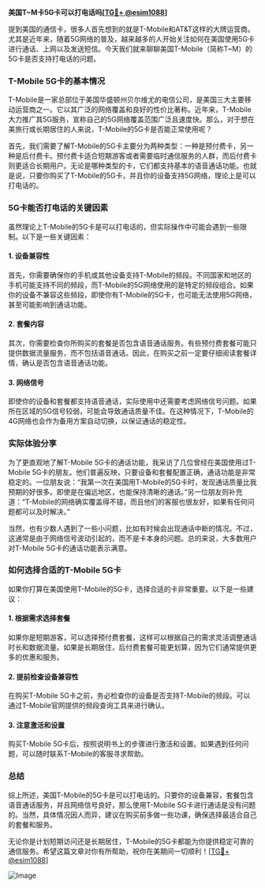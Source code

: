 **美国T~M卡5G卡可以打电话吗[[TG💪+ @esim1088](https://t.me/s/esim1088)]**

提到美国的通信卡，很多人首先想到的就是T-Mobile和AT&T这样的大牌运营商。尤其是近年来，随着5G网络的普及，越来越多的人开始关注如何在美国使用5G卡进行通话、上网以及发送短信。今天我们就来聊聊美国T-Mobile（简称T~M）的5G卡是否支持打电话的问题。

### T-Mobile 5G卡的基本情况

T-Mobile是一家总部位于美国华盛顿州贝尔维尤的电信公司，是美国三大主要移动运营商之一。它以其广泛的网络覆盖和良好的性价比著称。近年来，T-Mobile大力推广其5G服务，宣称自己的5G网络覆盖范围广泛且速度快。那么，对于想在美旅行或长期居住的人来说，T-Mobile的5G卡是否能正常使用呢？

首先，我们需要了解T-Mobile的5G卡主要分为两种类型：一种是预付费卡，另一种是后付费卡。预付费卡适合短期游客或者需要临时通信服务的人群，而后付费卡则更适合长期用户。无论是哪种类型的卡，它们都支持基本的语音通话功能。也就是说，只要你购买了T-Mobile的5G卡，并且你的设备支持5G网络，理论上是可以打电话的。

### 5G卡能否打电话的关键因素

虽然理论上T-Mobile的5G卡是可以打电话的，但实际操作中可能会遇到一些限制。以下是一些关键因素：

#### 1. **设备兼容性**
   首先，你需要确保你的手机或其他设备支持T-Mobile的频段。不同国家和地区的手机可能支持不同的频段，而T-Mobile的5G网络使用的是特定的频段组合。如果你的设备不兼容这些频段，即使你有T-Mobile的5G卡，也可能无法使用5G网络，甚至可能影响到通话功能。

#### 2. **套餐内容**
   其次，你需要检查你所购买的套餐是否包含语音通话服务。有些预付费套餐可能只提供数据流量服务，而不包括语音通话。因此，在购买之前一定要仔细阅读套餐详情，确认是否包含语音通话功能。

#### 3. **网络信号**
   即使你的设备和套餐都支持语音通话，实际使用中还需要考虑网络信号问题。如果所在区域的5G信号较弱，可能会导致通话质量不佳。在这种情况下，T-Mobile的4G网络也会作为备用方案自动切换，以保证通话的稳定性。

### 实际体验分享

为了更直观地了解T-Mobile 5G卡的通话功能，我采访了几位曾经在美国使用过T-Mobile 5G卡的朋友。他们普遍反映，只要设备和套餐配置正确，通话功能是非常稳定的。一位朋友说：“我第一次在美国用T-Mobile的5G卡时，发现通话质量比我预期的好很多。即使是在偏远地区，也能保持清晰的通话。”另一位朋友则补充道：“T-Mobile的网络确实覆盖得不错，而且他们的客服也很友好，如果有任何问题都可以及时解决。”

当然，也有少数人遇到了一些小问题，比如有时候会出现通话中断的情况。不过，这通常是由于网络信号波动引起的，而不是卡本身的问题。总的来说，大多数用户对T-Mobile 5G卡的通话功能表示满意。

### 如何选择合适的T-Mobile 5G卡

如果你打算在美国使用T-Mobile的5G卡，选择合适的卡非常重要。以下是一些建议：

#### 1. **根据需求选择套餐**
   如果你是短期游客，可以选择预付费套餐，这样可以根据自己的需求灵活调整通话时长和数据流量。如果是长期居住，后付费套餐可能更划算，因为它们通常提供更多的优惠和服务。

#### 2. **提前检查设备兼容性**
   在购买T-Mobile 5G卡之前，务必检查你的设备是否支持T-Mobile的频段。可以通过T-Mobile官网提供的频段查询工具来进行确认。

#### 3. **注意激活和设置**
   购买T-Mobile 5G卡后，按照说明书上的步骤进行激活和设置。如果遇到任何问题，可以随时联系T-Mobile的客服寻求帮助。

### 总结

综上所述，美国T-Mobile的5G卡是可以打电话的。只要你的设备兼容，套餐包含语音通话服务，并且网络信号良好，那么使用T-Mobile 5G卡进行通话是没有问题的。当然，具体情况因人而异，建议在购买前多做一些功课，确保选择最适合自己的套餐和服务。

无论你是计划短期访问还是长期居住，T-Mobile的5G卡都能为你提供稳定可靠的通信服务。希望这篇文章对你有所帮助，祝你在美期间一切顺利！[[TG💪+ @esim1088](https://t.me/s/esim1088)]

![Image](https://i.postimg.cc/4NQfJmqS/Snipaste-2025-05-13-00-14-12.png)